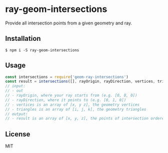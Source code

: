 # ray-geom-intersections

Provide all intersection points from a given geometry and ray.

## Installation

`$ npm i -S ray-geom-intersections`

## Usage

```javascript
const intersections = require('geom-ray-intersections')
const result = intersections([], rayOrigin, rayDirection, vertices, triangles)
// input:
// - out
// - rayOrigin, where your ray starts from (e.g. [0, 0, 0])
// - rayDirection, where it points to (e.g. [0, 1, 0])
// - vertices is an array of [x, y z], the geometry vertices
// - triangles is an array of [i, j, k], the geometry triangles
// output:
// - result is an array of [x, y, z], the points of intersection ordered by distance (closest first)
```

## License
MIT
